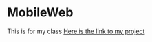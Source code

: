# MobileWeb
This is for my class
[Here is the link to my project](https://lilivelazquezz.github.io/MobileWeb/)
